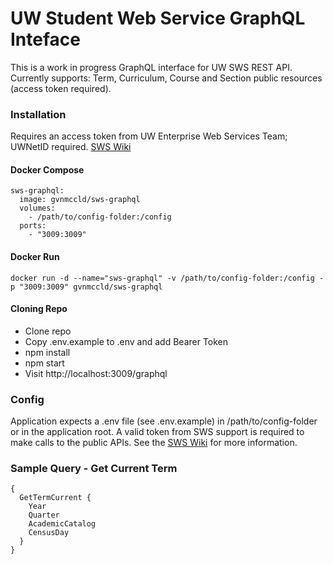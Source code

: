 # UW Student Web Service GraphQL Inteface

This is a work in progress GraphQL interface for UW SWS REST API.  Currently supports: Term, Curriculum, Course and Section public resources (access token required).

### Installation

Requires an access token from UW Enterprise Web Services Team; UWNetID required. [SWS Wiki](https://wiki.cac.washington.edu/display/studentservices/Student+Web+Service)

#### Docker Compose

```
sws-graphql:
  image: gvnmccld/sws-graphql
  volumes:
    - /path/to/config-folder:/config
  ports:
    - "3009:3009"
```

#### Docker Run

```
docker run -d --name="sws-graphql" -v /path/to/config-folder:/config -p "3009:3009" gvnmccld/sws-graphql
```

#### Cloning Repo 

- Clone repo
- Copy .env.example to .env and add Bearer Token
- npm install
- npm start
- Visit http://localhost:3009/graphql

### Config

Application expects a .env file (see .env.example) in /path/to/config-folder or in the application root.  A valid token from SWS support is required to make calls to the public APIs. See the [SWS Wiki](https://wiki.cac.washington.edu/display/studentservices/Student+Web+Service) for more information.

### Sample Query - Get Current Term

```
{
  GetTermCurrent {
    Year
    Quarter
    AcademicCatalog
    CensusDay
  }
}
```
